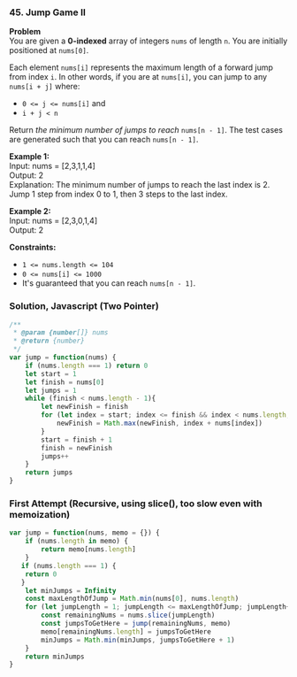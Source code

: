 ### 45. Jump Game II

**Problem**\
You are given a **0-indexed** array of integers `nums` of length `n`. You are initially positioned at `nums[0]`.

Each element `nums[i]` represents the maximum length of a forward jump from index `i`. In other words, if you are at `nums[i]`, you can jump to any `nums[i + j]` where:
- `0 <= j <= nums[i]` and
- `i + j < n`

Return *the minimum number of jumps to reach* `nums[n - 1]`. The test cases are generated such that you can reach `nums[n - 1]`.

**Example 1:**\
Input: nums = [2,3,1,1,4]\
Output: 2\
Explanation: The minimum number of jumps to reach the last index is 2. Jump 1 step from index 0 to 1, then 3 steps to the last index.

**Example 2:**\
Input: nums = [2,3,0,1,4]\
Output: 2

**Constraints:**
- `1 <= nums.length <= 104`
- `0 <= nums[i] <= 1000`
- It's guaranteed that you can reach `nums[n - 1]`.

### Solution, Javascript (Two Pointer)
```javascript
/**
 * @param {number[]} nums
 * @return {number}
 */
var jump = function(nums) {
    if (nums.length === 1) return 0
    let start = 1
    let finish = nums[0]
    let jumps = 1
    while (finish < nums.length - 1){
        let newFinish = finish
        for (let index = start; index <= finish && index < nums.length; index++) {
            newFinish = Math.max(newFinish, index + nums[index])
        }
        start = finish + 1
        finish = newFinish
        jumps++
    }
    return jumps
}
```

### First Attempt (Recursive, using slice(), too slow even with memoization)
```javascript
var jump = function(nums, memo = {}) {
    if (nums.length in memo) {
        return memo[nums.length]
    }
   if (nums.length === 1) {
    return 0
   } 
    let minJumps = Infinity 
    const maxLengthOfJump = Math.min(nums[0], nums.length)
    for (let jumpLength = 1; jumpLength <= maxLengthOfJump; jumpLength++) { 
        const remainingNums = nums.slice(jumpLength)
        const jumpsToGetHere = jump(remainingNums, memo)
        memo[remainingNums.length] = jumpsToGetHere
        minJumps = Math.min(minJumps, jumpsToGetHere + 1)
    }
    return minJumps
}
```